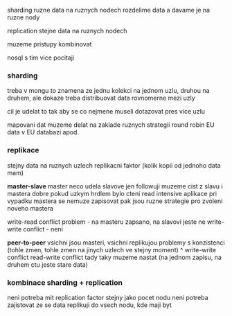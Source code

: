 sharding
ruzne data na ruznych nodech
rozdelime data a davame je na ruzne nody

replication
stejne data na ruznych nodech

muzeme pristupy kombinovat

nosql s tim vice pocitaji


### sharding
treba v mongu to znamena ze jednu kolekci na jednom uzlu, druhou na druhem, ale dokaze treba distribuovat data rovnomerne mezi uzly

cil je udelat to tak aby se co nejmene museli dotazovat pres vice uzlu

mapovani dat muzeme delat na zaklade ruznych strategii
round robin
EU data v EU databazi
apod.

### replikace
stejny data na ruznych uzlech
replikacni faktor (kolik kopii od jednoho data mam)

**master-slave**
master neco udela
slavove jen followuji
muzeme cist z slavu i mastera
dobre pokud uzkym hrdlem bylo cteni
read intensive aplikace
pri vypadku mastera se nemuze zapisovat
pak jsou ruzne strategie pro zvoleni noveho mastera

write-read conflict problem - na masteru zapsano, na slavovi jeste ne
write-write conflict - neni

**peer-to-peer**
vsichni jsou masteri, vsichni replikujou
problemy s konzistenci (tohle zmen, tohle zmen na jinych uzlech ve stejny moment)
^ write-write conflict
read-write conflict tady taky muzeme nastat (na jednom zapisu, na druhem ctu jeste stare data)

### kombinace sharding + replication
neni potreba mit replication factor stejny jako pocet nodu
neni potreba zajistovat ze se data replikuji do vsech nodu, kde maji byt
